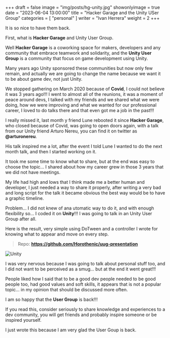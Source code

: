 +++
draft = false
image = "img/posts/hg-unity.jpg"
showonlyimage = true
date = "2023-06-04 13:00:00"
title = "Hacker Garage and the Unity USer Group"
categories = [ "personal" ]
writer = "Ivan Herrera"
weight = 2
+++

It is so nice to have them back.
<!--more-->

First, what is **Hacker Garage** and Unity User Group.

Well **Hacker Garage** is a coworking space for makers, developers and any community that embrace teamwork and solidarity, and the **Unity User Group** is a community that focus on game development using Unity.

Many years ago Unity sponsored these communities but now only few remain, and actually we are going to change the name because we want it to be about game dev, not just Unity.

We stopped gathering on March 2020 because of **Covid**, I could not believe it was 3 years ago!!! I went to almost all of the reunions, it was a moment of peace around devs, I talked with my friends and we shared what we were doing, how we were improving and what we wanted for our professional career, I loved to do talks there and that even got me a job in the past!!!

I really missed it, last month y friend Lune rebooted it since **Hacker Garage**, who closed because of Covid, was going to open doors again, with a talk from our Unity friend Arturo Nereu, you can find it on twitter as **@arturonereu**.

His talk inspired me a lot, after the event I told Lune I wanted to do the next month talk, and then I started working on it.

It took me some time to know what to share, but at the end was easy to choose the topic... I shared about how my career grew in those 3 years that we did not have meetings.

My life had high and lows that I think made me a better human and developer, I just needed a way to share it properly, after writing a very bad and long script for the talk it became obvious the best way would be to have a graphic timeline.

Problem... I did not knew of ana utomatic way to do it, and with enough flexibility so... I coded it on **Unity**!!! I was going to talk in an Unity User Group after all.

Here is the result, very simple using DoTween and a controller I wrote for knowing what to appear and move on every step.

>Repo: **https://github.com/Horothenic/uug-presentation**

![Unity](/img/posts/hg-uug-unity.jpg "Unity")

I was very nervous because I was going to talk about personal stuff too, and I did not want to be perceived as a smug... but at the end it went great!!!

People liked how I said that to be a good dev people needed to be good people too, had good values and soft skills, it appears that is not a popular topic... in my opinion that should be discussed more often.

I am so happy that the **User Group** is back!!!

If you read this, consider seriously to share knowledge and experiences to a dev community, you will get friends and probably inspire someone or be inspired yourself.

I just wrote this because I am very glad the User Goup is back.